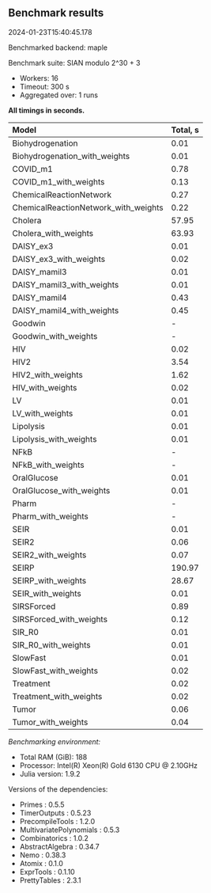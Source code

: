 ## Benchmark results

2024-01-23T15:40:45.178

Benchmarked backend: maple

Benchmark suite: SIAN modulo 2^30 + 3

- Workers: 16
- Timeout: 300 s
- Aggregated over: 1 runs

**All timings in seconds.**

|Model|Total, s|
|:----|---|
|Biohydrogenation|0.01|
|Biohydrogenation_with_weights|0.01|
|COVID_m1|0.78|
|COVID_m1_with_weights|0.13|
|ChemicalReactionNetwork|0.27|
|ChemicalReactionNetwork_with_weights|0.22|
|Cholera|57.95|
|Cholera_with_weights|63.93|
|DAISY_ex3|0.01|
|DAISY_ex3_with_weights|0.02|
|DAISY_mamil3|0.01|
|DAISY_mamil3_with_weights|0.01|
|DAISY_mamil4|0.43|
|DAISY_mamil4_with_weights|0.45|
|Goodwin| - |
|Goodwin_with_weights| - |
|HIV|0.02|
|HIV2|3.54|
|HIV2_with_weights|1.62|
|HIV_with_weights|0.02|
|LV|0.01|
|LV_with_weights|0.01|
|Lipolysis|0.01|
|Lipolysis_with_weights|0.01|
|NFkB| - |
|NFkB_with_weights| - |
|OralGlucose|0.01|
|OralGlucose_with_weights|0.01|
|Pharm| - |
|Pharm_with_weights| - |
|SEIR|0.01|
|SEIR2|0.06|
|SEIR2_with_weights|0.07|
|SEIRP|190.97|
|SEIRP_with_weights|28.67|
|SEIR_with_weights|0.01|
|SIRSForced|0.89|
|SIRSForced_with_weights|0.12|
|SIR_R0|0.01|
|SIR_R0_with_weights|0.01|
|SlowFast|0.01|
|SlowFast_with_weights|0.02|
|Treatment|0.02|
|Treatment_with_weights|0.02|
|Tumor|0.06|
|Tumor_with_weights|0.04|

*Benchmarking environment:*

* Total RAM (GiB): 188
* Processor: Intel(R) Xeon(R) Gold 6130 CPU @ 2.10GHz
* Julia version: 1.9.2

Versions of the dependencies:

* Primes : 0.5.5
* TimerOutputs : 0.5.23
* PrecompileTools : 1.2.0
* MultivariatePolynomials : 0.5.3
* Combinatorics : 1.0.2
* AbstractAlgebra : 0.34.7
* Nemo : 0.38.3
* Atomix : 0.1.0
* ExprTools : 0.1.10
* PrettyTables : 2.3.1
